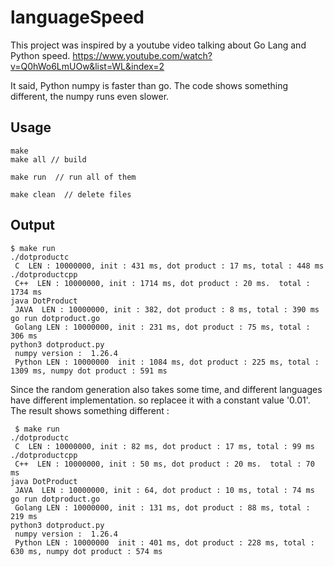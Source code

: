 # languageSpeed

This project was inspired by a youtube video talking about Go Lang and Python speed.
https://www.youtube.com/watch?v=Q0hWo6LmUOw&list=WL&index=2

It said, Python numpy is faster than go. 
The code shows something different, the numpy runs even slower.

## Usage
```
make
make all // build

make run  // run all of them

make clean  // delete files 
```


## Output
```
$ make run
./dotproductc
 C  LEN : 10000000, init : 431 ms, dot product : 17 ms, total : 448 ms
./dotproductcpp
 C++  LEN : 10000000, init : 1714 ms, dot product : 20 ms.  total : 1734 ms
java DotProduct
 JAVA  LEN : 10000000, init : 382, dot product : 8 ms, total : 390 ms
go run dotproduct.go
 Golang LEN : 10000000, init : 231 ms, dot product : 75 ms, total : 306 ms
python3 dotproduct.py
 numpy version :  1.26.4
 Python LEN : 10000000  init : 1084 ms, dot product : 225 ms, total : 1309 ms, numpy dot product : 591 ms
```

Since the random generation also takes some time, and different languages have different implementation. so replacee it with a constant value '0.01'. The result shows something different :

```
 $ make run
./dotproductc
 C  LEN : 10000000, init : 82 ms, dot product : 17 ms, total : 99 ms
./dotproductcpp
 C++  LEN : 10000000, init : 50 ms, dot product : 20 ms.  total : 70 ms
java DotProduct
 JAVA  LEN : 10000000, init : 64, dot product : 10 ms, total : 74 ms
go run dotproduct.go
 Golang LEN : 10000000, init : 131 ms, dot product : 88 ms, total : 219 ms
python3 dotproduct.py
 numpy version :  1.26.4
 Python LEN : 10000000  init : 401 ms, dot product : 228 ms, total : 630 ms, numpy dot product : 574 ms
```
